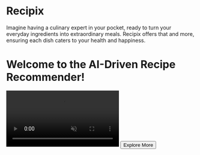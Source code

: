 # Recipix
Imagine having a culinary expert in your pocket, ready to turn your everyday ingredients into extraordinary meals. Recipix offers that and more, ensuring each dish caters to your health and happiness.
<!DOCTYPE html>
<html lang="en">
<head>
    <meta charset="UTF-8">
    <meta name="viewport" content="width=device-width, initial-scale=1.0">
    <title>AI-Driven Recipe Recommender</title>
    <style>
        /* Add your custom styles here */
    </style>
</head>
<body>
    <h1>Welcome to the AI-Driven Recipe Recommender!</h1>
    <video autoplay loop muted>
        <source src="cooking_magic.mp4" type="video/mp4">
        Your browser does not support the video tag.
    </video>
    <a href="content.html"><button>Explore More</button></a>
</body>
</html>
